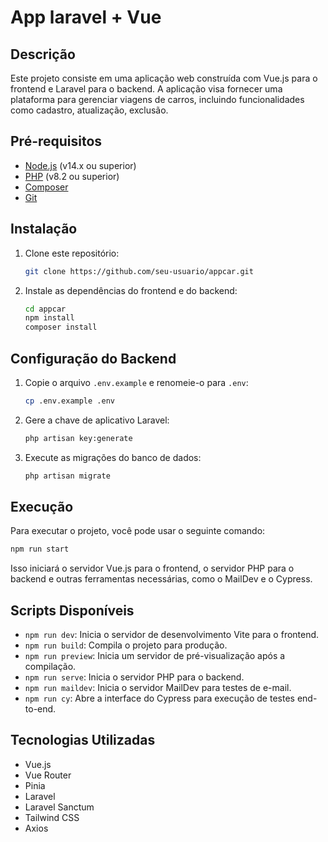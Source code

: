 # App laravel + Vue

## Descrição
Este projeto consiste em uma aplicação web construída com Vue.js para o frontend e Laravel para o backend. A aplicação visa fornecer uma plataforma para gerenciar viagens de carros, incluindo funcionalidades como cadastro, atualização, exclusão.

## Pré-requisitos
- [Node.js](https://nodejs.org/) (v14.x ou superior)
- [PHP](https://www.php.net/) (v8.2 ou superior)
- [Composer](https://getcomposer.org/)
- [Git](https://git-scm.com/)

## Instalação
1. Clone este repositório:
   ```bash
   git clone https://github.com/seu-usuario/appcar.git
   ```
2. Instale as dependências do frontend e do backend:
   ```bash
   cd appcar
   npm install
   composer install
   ```

## Configuração do Backend
1. Copie o arquivo `.env.example` e renomeie-o para `.env`:
   ```bash
   cp .env.example .env
   ```
2. Gere a chave de aplicativo Laravel:
   ```bash
   php artisan key:generate
   ```
3. Execute as migrações do banco de dados:
   ```bash
   php artisan migrate
   ```

## Execução
Para executar o projeto, você pode usar o seguinte comando:
```bash
npm run start
```
Isso iniciará o servidor Vue.js para o frontend, o servidor PHP para o backend e outras ferramentas necessárias, como o MailDev e o Cypress.

## Scripts Disponíveis
- `npm run dev`: Inicia o servidor de desenvolvimento Vite para o frontend.
- `npm run build`: Compila o projeto para produção.
- `npm run preview`: Inicia um servidor de pré-visualização após a compilação.
- `npm run serve`: Inicia o servidor PHP para o backend.
- `npm run maildev`: Inicia o servidor MailDev para testes de e-mail.
- `npm run cy`: Abre a interface do Cypress para execução de testes end-to-end.

## Tecnologias Utilizadas
- Vue.js
- Vue Router
- Pinia
- Laravel
- Laravel Sanctum
- Tailwind CSS
- Axios
